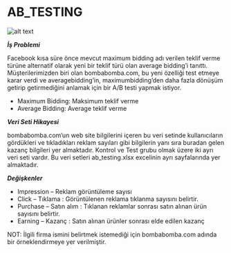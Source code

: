 # AB_TESTING
![alt text](https://www.invespcro.com/blog/multiple-testing-problem-how-adding-more-variations-to-your-ab-test-will-impact-your-results/)


***İş Problemi***

Facebook kısa süre önce mevcut maximum bidding adı verilen teklif
verme türüne alternatif olarak yeni bir teklif türü olan average bidding’i
tanıttı.
Müşterilerimizden biri olan bombabomba.com, bu yeni özelliği test
etmeye karar verdi ve averagebidding’in, maximumbidding’den daha
fazla dönüşüm getirip getirmediğini anlamak için bir A/B testi yapmak
istiyor.

* Maximum Bidding: Maksimum teklif verme
* Average Bidding: Average teklif verme

***Veri Seti Hikayesi***

bombabomba.com’un web site bilgilerini içeren bu veri setinde kullanıcıların
gördükleri ve tıkladıkları reklam sayıları gibi bilgilerin yanı sıra buradan gelen
kazanç bilgileri yer almaktadır.
Kontrol ve Test grubu olmak üzere iki ayrı veri seti vardır. Bu veri setleri
ab_testing.xlsx excelinin ayrı sayfalarında yer almaktadır.

***Değişkenler***

* Impression – Reklam görüntüleme sayısı
* Click – Tıklama : Görüntülenen reklama tıklanma sayısını belirtir.
* Purchase – Satın alım : Tıklanan reklamlar sonrası satın alınan ürün sayısını belirtir.
* Earning – Kazanç : Satın alınan ürünler sonrası elde edilen kazanç

NOT: İlgili firma ismini belirtmek istemediği için bombabomba.com adında bir örneklendirmeye yer verilmiştir.
